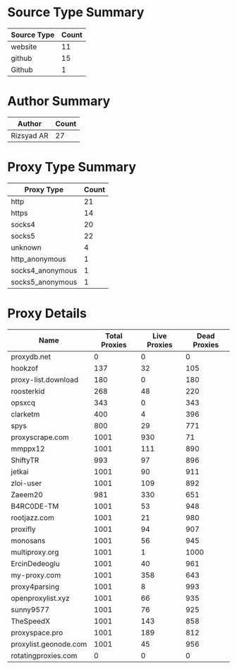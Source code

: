 # Source Type Summary

| Source Type | Count |
|-------------|-------|
| website | 11 |
| github | 15 |
| Github | 1 |


# Author Summary

| Author | Count |
|--------|-------|
| Rizsyad AR | 27 |


# Proxy Type Summary

| Proxy Type | Count |
|------------|-------|
| http | 21 |
| https | 14 |
| socks4 | 20 |
| socks5 | 22 |
| unknown | 4 |
| http_anonymous | 1 |
| socks4_anonymous | 1 |
| socks5_anonymous | 1 |


# Proxy Details

| Name | Total Proxies | Live Proxies | Dead Proxies |
|------|---------------|--------------|---------------|
| proxydb.net | 0 | 0 | 0 |
| hookzof | 137 | 32 | 105 |
| proxy-list.download | 180 | 0 | 180 |
| roosterkid | 268 | 48 | 220 |
| opsxcq | 343 | 0 | 343 |
| clarketm | 400 | 4 | 396 |
| spys | 800 | 29 | 771 |
| proxyscrape.com | 1001 | 930 | 71 |
| mmppx12 | 1001 | 111 | 890 |
| ShiftyTR | 993 | 97 | 896 |
| jetkai | 1001 | 90 | 911 |
| zloi-user | 1001 | 109 | 892 |
| Zaeem20 | 981 | 330 | 651 |
| B4RC0DE-TM | 1001 | 53 | 948 |
| rootjazz.com | 1001 | 21 | 980 |
| proxifly | 1001 | 94 | 907 |
| monosans | 1001 | 56 | 945 |
| multiproxy.org | 1001 | 1 | 1000 |
| ErcinDedeoglu | 1001 | 40 | 961 |
| my-proxy.com | 1001 | 358 | 643 |
| proxy4parsing | 1001 | 8 | 993 |
| openproxylist.xyz | 1001 | 66 | 935 |
| sunny9577 | 1001 | 76 | 925 |
| TheSpeedX | 1001 | 143 | 858 |
| proxyspace.pro | 1001 | 189 | 812 |
| proxylist.geonode.com | 1001 | 45 | 956 |
| rotatingproxies.com | 0 | 0 | 0 |
